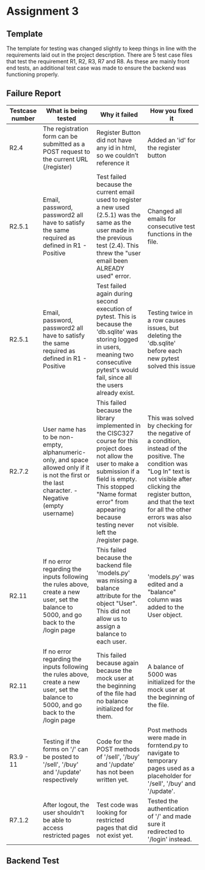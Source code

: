 # Assignment 3

## Template
The template for testing was changed slightly to keep things in line with the requirements laid out in the project description. There are 5 test case files that test the requirement R1, R2, R3, R7 and R8. As these are mainly front end tests, an additional test case was made to ensure the backend was functioning properly.

## Failure Report
| Testcase   number | What is being tested                                                                                                                                      | Why it failed                                                                                                                                                                                                                                             | How you fixed it                                                                                                                                                                                                                              |
|-------------------|-----------------------------------------------------------------------------------------------------------------------------------------------------------|-----------------------------------------------------------------------------------------------------------------------------------------------------------------------------------------------------------------------------------------------------------|-----------------------------------------------------------------------------------------------------------------------------------------------------------------------------------------------------------------------------------------------|
|  R2.4             | The registration form can be submitted as a POST request to  the current URL (/register)                                                                  | Register Button did not have any id in html, so we couldn’t  reference it                                                                                                                                                                                 | Added an 'id' for the register button                                                                                                                                                                                                         |
| R2.5.1            | Email, password, password2 all have to satisfy the same  required as defined in R1 - Positive                                                             | Test failed because the current email used to register a new  used (2.5.1) was the same as the user made in the previous test  (2.4). This threw the "user email been ALREADY used" error.                                                                | Changed all emails for consecutive test functions in the file.                                                                                                                                                                                |
| R2.5.1            | Email, password, password2 all have to satisfy the same  required as defined in R1 - Positive                                                             | Test failed again during second execution of pytest. This is because the  'db.sqlite' was storing logged in users, meaning two consecutive pytest's  would fail, since all the users already exist.                                                       | Testing twice in a row causes issues, but deleting the  'db.sqlite' before each new pytest solved this issue                                                                                                                                  |
| R2.7.2            |  User name has to be   non-empty, alphanumeric-only, and space  allowed only if it is not the first   or the last character. -  Negative (empty username) | This failed because the library implemented in the CISC327  course for this project does not allow the user to make a  submission if a   field is empty. This stopped "Name format  error" from appearing because testing never left the /register page.  | This was solved by checking for the negative of a condition,  instead of the positive. The condition was "Log In" text is not  visible after clicking the register button, and that the text for all the  other errors was also not visible.  |
| R2.11             | If no error regarding the inputs following the rules above,  create a new user, set the balance to 5000, and go back to the  /login page                  | This failed because the backend file 'models.py' was missing a  balance attribute for the object "User". This did not allow us to  assign a balance to each user.                                                                                         | 'models.py' was edited   and a "balance" column was added to the User object.                                                                                                                                                                 |
| R2.11             | If no error regarding the inputs following the rules above,  create a new user, set the balance to 5000, and go back to the  /login page                  | This failed because again because the mock user at the beginning of the  file had no balance initialized for them.                                                                                                                                        | A balance of 5000 was initialized for the mock user at the beginning of the file.                                                                                                                                                             |
| R3.9 - 11         | Testing if the forms on '/' can be posted to '/sell', '/buy'  and '/update' respectively                                                                  | Code for the POST methods of '/sell', '/buy' and '/update' has not been  written yet.                                                                                                                                                                     | Post methods were made in forntend.py to navigate to temporary  pages used as a placeholder for '/sell', '/buy' and '/update'.                                                                                                                |
| R7.1.2            | After logout, the user shouldn't be able to access restricted  pages                                                                                      | Test code was looking for restricted pages that did not exist yet.                                                                                                                                                                                        | Tested the authentication of '/' and made sure it redirected  to '/login' instead.                                                                                                                                                            |

## Backend Test
